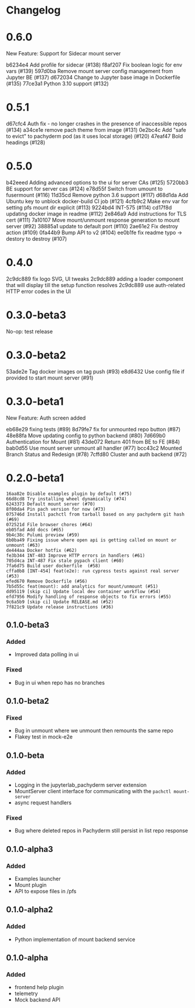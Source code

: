 # Changelog
<!-- <START NEW CHANGELOG ENTRY> -->


# 0.6.0
New Feature: Support for Sidecar mount server

b6234e4 Add profile for sidecar (#138)
f8af207 Fix boolean logic for env vars (#139)
597d0ba Remove mount server config management from Jupyter BE (#137)
d672034 Change to Jupyter base image in Dockerfile (#135)
77ce3a1 Python 3.10 support (#132)
# 0.5.1 
d67cfc4 Auth fix - no longer crashes in the presence of inaccessible repos  (#134)
a34ce1e remove pach theme from image (#131)
0e2bc4c Add "safe to evict" to pachyderm pod (as it uses local storage) (#120)
47eaf47 Bold headings (#128)

# 0.5.0 
b42eeed Adding advanced options to the ui for server CAs (#125)
5720bb3 BE support for server cas (#124)
e78d55f Switch from umount to fusermount (#116)
11d35cd Remove python 3.6 support (#117)
d68d1da Add Ubuntu key to unblock docker-build CI job  (#121)
4cfb9c2 Make env var for setting pfs mount dir explicit (#113)
9224bd4 INT-575 (#114)
cd17f8d updating docker image in readme (#112)
2e846a9 Add instructions for TLS cert (#111)
7a10107 Move mount/unmount response generation to mount server (#92)
38885a1 update to default port (#110)
2ae61e2 Fix destroy action (#109)
0fa44b9 Bump API to v2 (#104)
ee0b1fe fix readme typo -> destory to destroy (#107)

# 0.4.0
2c9dc889 fix logo SVG, UI tweaks
2c9dc889 adding a loader component that will display till the setup function resolves
2c9dc889 use auth-related HTTP error codes in the UI

# 0.3.0-beta3
No-op: test release

# 0.3.0-beta2
53ade2e Tag docker images on tag push (#93)
e8d6432 Use config file if provided to start mount server (#91)

# 0.3.0-beta1
New Feature: Auth screen added

eb68e29 fixing tests (#89)
8d79fe7 fix for unmounted repo button (#87)
48e88fa Move updating config to python backend (#80)
7d669b0 Authentication for Mount (#81)
43de072 Return 401 from BE to FE (#84)
bab0d55 Use mount server unmount all handler (#77)
bcc43c2 Mounted Branch Status and Redesign (#78)
7cffd80 Cluster and auth backend (#72)

# 0.2.0-beta1

```
16aa82e Disable examples plugin by default (#75)
66d8cd8 Try installing wheel dynamically (#74)
6243373 Default mount server (#70)
8f00da4 Pin pach version for now (#73)
075746d Install pachctl from tarball based on any pachyderm git hash (#69)
072521d File browser chores (#64)
eb05fad Add docs (#65)
9b4c38c Pulumi preview (#59)
6b0ba49 Fixing issue where open api is getting called on mount or unmount (#63)
de444aa Docker hotfix (#62)
fe3b344 INT-483 Improve HTTP errors in handlers (#61)
705d4ca INT-487 Fix stale pypach client (#60)
7fa6d75 Build user dockerfile  (#58)
cffa0b8 [INT-454] feat(e2e): run cypress tests against real server (#53)
efed670 Remove Dockerfile (#56)
7b5d55c feat(mount): add analytics for mount/unmount (#51)
dd95119 [skip ci] Update local dev container workflow (#54)
efd7956 Modify handling of response objects to fix errors (#55)
9c6a5b9 [skip ci] Update RELEASE.md (#52)
7f821c9 Update release instructions (#36)
```

## 0.1.0-beta3

### Added
- Improved data polling in ui
### Fixed
- Bug in ui when repo has no branches

<!-- <END NEW CHANGELOG ENTRY> -->
## 0.1.0-beta2

### Fixed
- Bug in unmount where we unmount then remounts the same repo
- Flakey test in mock-e2e

## 0.1.0-beta

### Added
- Logging in the jupyterlab_pachyderm server extension
- MountServer client interface for communicating with the `pachctl mount-server`
- async request handlers

### Fixed
- Bug where deleted repos in Pachyderm still persist in list repo response

## 0.1.0-alpha3

### Added
- Examples launcher
- Mount plugin
- API to expose files in /pfs
## 0.1.0-alpha2

### Added
- Python implementation of mount backend service

## 0.1.0-alpha

### Added
- frontend help plugin
- telemetry
- Mock backend API
